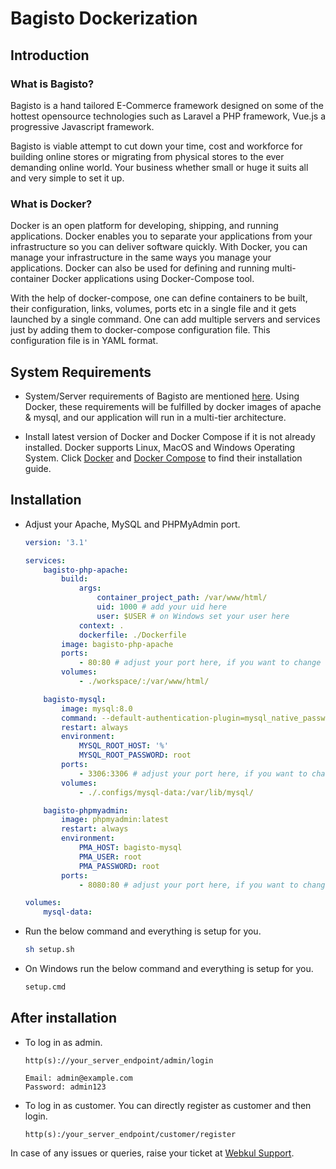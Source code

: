 # Bagisto Dockerization

## Introduction

### What is Bagisto?

Bagisto is a hand tailored E-Commerce framework designed on some of the hottest opensource technologies such as Laravel a PHP framework, Vue.js a progressive Javascript framework.

Bagisto is viable attempt to cut down your time, cost and workforce for building online stores or migrating from physical stores to the ever demanding online world. Your business whether small or huge it suits all and very simple to set it up.

### What is Docker?

Docker is an open platform for developing, shipping, and running applications. Docker enables you to separate your applications from your infrastructure so you can deliver software quickly. With Docker, you can manage your infrastructure in the same ways you manage your applications. Docker can also be used for defining and running multi-container Docker applications using Docker-Compose tool.

With the help of docker-compose, one can define containers to be built, their configuration, links, volumes, ports etc in a single file and it gets launched by a single command. One can add multiple servers and services just by adding them to docker-compose configuration file. This configuration file is in YAML format.

## System Requirements

- System/Server requirements of Bagisto are mentioned [here](https://github.com/bagisto/bagisto#2-requirements-). Using Docker, these requirements will be fulfilled by docker images of apache & mysql, and our application will run in a multi-tier architecture.

- Install latest version of Docker and Docker Compose if it is not already installed. Docker supports Linux, MacOS and Windows Operating System. Click [Docker](https://docs.docker.com/install/) and [Docker Compose](https://docs.docker.com/compose/install/) to find their installation guide.

## Installation

- Adjust your Apache, MySQL and PHPMyAdmin port.

  ~~~yml
  version: '3.1'

  services:
      bagisto-php-apache:
          build:
              args:
                  container_project_path: /var/www/html/
                  uid: 1000 # add your uid here
                  user: $USER # on Windows set your user here
              context: .
              dockerfile: ./Dockerfile
          image: bagisto-php-apache
          ports:
              - 80:80 # adjust your port here, if you want to change
          volumes:
              - ./workspace/:/var/www/html/

      bagisto-mysql:
          image: mysql:8.0
          command: --default-authentication-plugin=mysql_native_password
          restart: always
          environment:
              MYSQL_ROOT_HOST: '%'
              MYSQL_ROOT_PASSWORD: root
          ports:
              - 3306:3306 # adjust your port here, if you want to change
          volumes:
              - ./.configs/mysql-data:/var/lib/mysql/

      bagisto-phpmyadmin:
          image: phpmyadmin:latest
          restart: always
          environment:
              PMA_HOST: bagisto-mysql
              PMA_USER: root
              PMA_PASSWORD: root
          ports:
              - 8080:80 # adjust your port here, if you want to change

  volumes:
      mysql-data:
  ~~~

- Run the below command and everything is setup for you.

  ~~~sh
  sh setup.sh
  ~~~

- On Windows run the below command and everything is setup for you.

  ~~~bat
  setup.cmd
  ~~~

## After installation

- To log in as admin.

  ~~~text
  http(s)://your_server_endpoint/admin/login

  Email: admin@example.com
  Password: admin123
  ~~~

- To log in as customer. You can directly register as customer and then login.

  ~~~text
  http(s):/your_server_endpoint/customer/register
  ~~~

In case of any issues or queries, raise your ticket at [Webkul Support](https://webkul.uvdesk.com/en/customer/create-ticket/).
